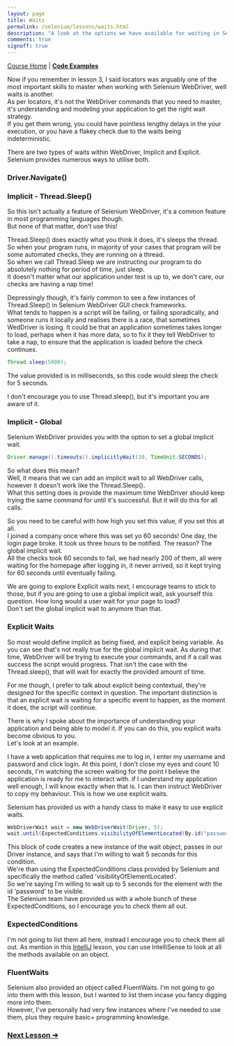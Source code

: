 ```yaml
---
layout: page
title: Waits
permalink: /selenium/lessons/waits.html
description: "A look at the options we have available for waiting in Selenium WebDriver"
comments: true
signoff: true
---
```

[Course Home](../course) \| [**Code Examples**](https://github.com/FriendlyTester/Selenium-WebDriver-Examples/blob/master/java/src/test/java/lessons/G_Waits.java)

Now if you remember in lesson 3, I said locators was arguably one of the most important skills to master when working with Selenium WebDriver, well waits is another.  
As per locators, it's not the WebDriver commands that you need to master, it's understanding and modeling your application to get the right wait strategy.  
If you get them wrong, you could have pointless lengthy delays in the your execution, or you have a flakey check due to the waits being indeterministic. 

There are two types of waits within WebDriver, Implicit and Explicit. Selenium provides numerous ways to utilise both.

### Driver.Navigate()


### Implicit - Thread.Sleep()
So this isn't actually a feature of Selenium WebDriver, it's a common feature in most programming languages though.  
But none of that matter, don't use this!

Thread.Sleep() does exactly what you think it does, it's sleeps the thread. So when your program runs, in majority of your cases that program will be some automated checks, they are running on a thread.  
So when we call Thread.Sleep we are instructing our program to do absolutely nothing for period of time, just sleep.  
It doesn't matter what our application under test is up to, we don't care, our checks are having a nap time!

Depressingly though, it's fairly common to see a few instances of Thread.Sleep() in Selenium WebDriver GUI check frameworks.  
What tends to happen is a script will be failing, or failing sporadically, and someone runs it locally and realises there is a race, that sometimes WedDriver is losing. It could be that an application sometimes takes longer to load, perhaps when it has more data, so to fix it they tell WebDriver to take a nap, to ensure that the application is loaded before the check continues.

```java
Thread.sleep(5000);
``` 
The value provided is in milliseconds, so this code would sleep the check for 5 seconds. 

I don't encourage you to use Thread.sleep(), but it's important you are aware of it. 

### Implicit - Global
Selenium WebDriver provides you with the option to set a global implicit wait.
```java
Driver.manage().timeouts().implicitlyWait(10, TimeUnit.SECONDS);
```
So what does this mean?  
Well, it means that we can add an implicit wait to all WebDriver calls, however it doesn't work like the Thread.Sleep().  
What this setting does is provide the maximum time WebDriver should keep trying the same command for until it's successful. But it will do this for all calls.

So you need to be careful with how high you set this value, if you set this at all.  
I joined a company once where this was set yo 60 seconds! One day, the login page broke. It took us three hours to be notified. The reason? The global implicit wait.  
All the checks took 60 seconds to fail, we had nearly 200 of them, all were waiting for the homepage after logging in, it never arrived, so it kept trying for 60 seconds until eventually failing.

We are going to explore Explicit waits next, I encourage teams to stick to those, but if you are going to use a global implicit wait, ask yourself this question. How long would a user wait for your page to load?  
Don't set the global implicit wait to anymore than that.

### Explicit Waits
So most would define implicit as being fixed, and explicit being variable. As you can see that's not really true for the global implicit wait. As during that time, WebDriver will be trying to execute your commands, and if a call was success the script would progress. That isn't the case with the Thread.sleep(), that will wait for exactly the provided amount of time.

For me though, I prefer to talk about explicit being contextual, they're designed for the specific context in question. The important distinction is that an explicit wait is waiting for a specific event to happen, as the moment it does, the script will continue.

There is why I spoke about the importance of understanding your application and being able to model it. If you can do this, you explicit waits become obvious to you.  
Let's look at an example.  

I have a web application that requires me to log in, I enter my username and password and click login. At this point, I don't close my eyes and count 10 seconds, I'm watching the screen waiting for the point I believe the application is ready for me to interact with. if I understand my application well enough, I will know exactly when that is. I can then instruct WebDriver to copy my behaviour. This is how we use explicit waits. 

Selenium has provided us with a handy class to make it easy to use explicit waits.
```java
WebDriverWait wait = new WebDriverWait(Driver, 5);
wait.until(ExpectedConditions.visibilityOfElementLocated(By.id("password")));
```
This block of code creates a new instance of the wait object, passes in our Driver instance, and says that I'm willing to wait 5 seconds for this condition.  
We're than using the ExpectedConditions class provided by Selenium and specifically the method called 'visibilityOfElementLocated'.  
So we're saying I'm willing to wait up to 5 seconds for the element with the id 'password' to be visible.  
The Selenium team have provided us with a whole bunch of these ExpectedConditions, so I encourage you to check them all out.

### ExpectedConditions
I'm not going to list them all here, instead I encourage you to check them all out. As mention in this [IntelliJ](../java/lessons/usingintellij) lesson, you can use IntelliSense to look at all the methods available on an object. 

### FluentWaits
Selenium also provided an object called FluentWaits. I'm not going to go into them with this lesson, but I wanted to list them incase you fancy digging more into them.  
However, I've personally had very few instances where I've needed to use them, plus they require basic+ programming knowledge. 

### [Next Lesson &#10132;](../lessons/roadmap)